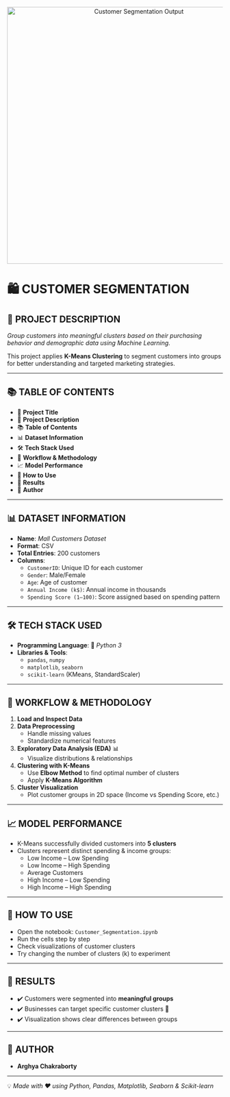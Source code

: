 <p align="center">
  <img src="CustomerSegmentation.jpg" alt="Customer Segmentation Output" width="600"/>
</p>

# 🛍️ **CUSTOMER SEGMENTATION**

## 🧾 **PROJECT DESCRIPTION**
*Group customers into meaningful clusters based on their purchasing behavior and demographic data using Machine Learning.*  

This project applies **K-Means Clustering** to segment customers into groups for better understanding and targeted marketing strategies.  

---

## 📚 **TABLE OF CONTENTS**
- 📌 **Project Title**
- 🧾 **Project Description**
- 📚 **Table of Contents**
- 📊 **Dataset Information**
- 🛠️ **Tech Stack Used**
- 🧠 **Workflow & Methodology**
- 📈 **Model Performance**
- 🧪 **How to Use**
- 🏁 **Results**
- 👥 **Author**

---

## 📊 **DATASET INFORMATION**
- **Name**: *Mall Customers Dataset*  
- **Format**: CSV  
- **Total Entries**: 200 customers  
- **Columns**:
  - `CustomerID`: Unique ID for each customer  
  - `Gender`: Male/Female  
  - `Age`: Age of customer  
  - `Annual Income (k$)`: Annual income in thousands  
  - `Spending Score (1–100)`: Score assigned based on spending pattern  

---

## 🛠️ **TECH STACK USED**
- **Programming Language**: 🐍 *Python 3*  
- **Libraries & Tools**:
  - `pandas`, `numpy`  
  - `matplotlib`, `seaborn`  
  - `scikit-learn` (KMeans, StandardScaler)  

---

## 🧠 **WORKFLOW & METHODOLOGY**
1. **Load and Inspect Data**  
2. **Data Preprocessing**  
   - Handle missing values  
   - Standardize numerical features  
3. **Exploratory Data Analysis (EDA)** 📊  
   - Visualize distributions & relationships  
4. **Clustering with K-Means**  
   - Use **Elbow Method** to find optimal number of clusters  
   - Apply **K-Means Algorithm**  
5. **Cluster Visualization**  
   - Plot customer groups in 2D space (Income vs Spending Score, etc.)  

---

## 📈 **MODEL PERFORMANCE**
- K-Means successfully divided customers into **5 clusters**  
- Clusters represent distinct spending & income groups:
  - Low Income – Low Spending  
  - Low Income – High Spending  
  - Average Customers  
  - High Income – Low Spending  
  - High Income – High Spending  

---

## 🧪 **HOW TO USE**
- Open the notebook: `Customer_Segmentation.ipynb`  
- Run the cells step by step  
- Check visualizations of customer clusters  
- Try changing the number of clusters (k) to experiment  

---

## 🏁 **RESULTS**
- ✔️ Customers were segmented into **meaningful groups**  
- ✔️ Businesses can target specific customer clusters 🎯  
- ✔️ Visualization shows clear differences between groups  

---

## 👥 **AUTHOR**
- **Arghya Chakraborty**  

---

💡 *Made with ❤️ using Python, Pandas, Matplotlib, Seaborn & Scikit-learn*
